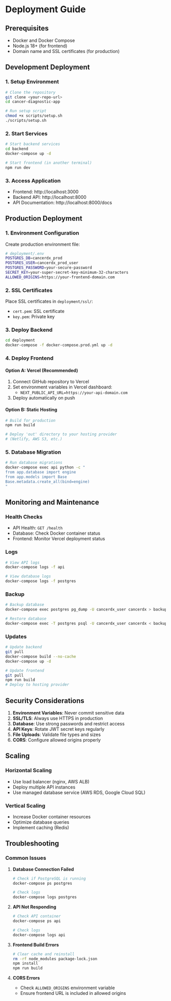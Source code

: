# Deployment Guide

## Prerequisites
- Docker and Docker Compose
- Node.js 18+ (for frontend)
- Domain name and SSL certificates (for production)

## Development Deployment

### 1. Setup Environment
```bash
# Clone the repository
git clone <your-repo-url>
cd cancer-diagnostic-app

# Run setup script
chmod +x scripts/setup.sh
./scripts/setup.sh
```

### 2. Start Services
```bash
# Start backend services
cd backend
docker-compose up -d

# Start frontend (in another terminal)
npm run dev
```

### 3. Access Application
- Frontend: http://localhost:3000
- Backend API: http://localhost:8000
- API Documentation: http://localhost:8000/docs

## Production Deployment

### 1. Environment Configuration
Create production environment file:
```bash
# deployment/.env
POSTGRES_DB=cancerdx_prod
POSTGRES_USER=cancerdx_prod_user
POSTGRES_PASSWORD=your-secure-password
SECRET_KEY=your-super-secret-key-minimum-32-characters
ALLOWED_ORIGINS=https://your-frontend-domain.com
```

### 2. SSL Certificates
Place SSL certificates in `deployment/ssl/`:
- `cert.pem`: SSL certificate
- `key.pem`: Private key

### 3. Deploy Backend
```bash
cd deployment
docker-compose -f docker-compose.prod.yml up -d
```

### 4. Deploy Frontend

#### Option A: Vercel (Recommended)
1. Connect GitHub repository to Vercel
2. Set environment variables in Vercel dashboard:
   - `NEXT_PUBLIC_API_URL=https://your-api-domain.com`
3. Deploy automatically on push

#### Option B: Static Hosting
```bash
# Build for production
npm run build

# Deploy 'out' directory to your hosting provider
# (Netlify, AWS S3, etc.)
```

### 5. Database Migration
```bash
# Run database migrations
docker-compose exec api python -c "
from app.database import engine
from app.models import Base
Base.metadata.create_all(bind=engine)
"
```

## Monitoring and Maintenance

### Health Checks
- API Health: `GET /health`
- Database: Check Docker container status
- Frontend: Monitor Vercel deployment status

### Logs
```bash
# View API logs
docker-compose logs -f api

# View database logs
docker-compose logs -f postgres
```

### Backup
```bash
# Backup database
docker-compose exec postgres pg_dump -U cancerdx_user cancerdx > backup.sql

# Restore database
docker-compose exec -T postgres psql -U cancerdx_user cancerdx < backup.sql
```

### Updates
```bash
# Update backend
git pull
docker-compose build --no-cache
docker-compose up -d

# Update frontend
git pull
npm run build
# Deploy to hosting provider
```

## Security Considerations

1. **Environment Variables**: Never commit sensitive data
2. **SSL/TLS**: Always use HTTPS in production
3. **Database**: Use strong passwords and restrict access
4. **API Keys**: Rotate JWT secret keys regularly
5. **File Uploads**: Validate file types and sizes
6. **CORS**: Configure allowed origins properly

## Scaling

### Horizontal Scaling
- Use load balancer (nginx, AWS ALB)
- Deploy multiple API instances
- Use managed database service (AWS RDS, Google Cloud SQL)

### Vertical Scaling
- Increase Docker container resources
- Optimize database queries
- Implement caching (Redis)

## Troubleshooting

### Common Issues

1. **Database Connection Failed**
   ```bash
   # Check if PostgreSQL is running
   docker-compose ps postgres
   
   # Check logs
   docker-compose logs postgres
   ```

2. **API Not Responding**
   ```bash
   # Check API container
   docker-compose ps api
   
   # Check logs
   docker-compose logs api
   ```

3. **Frontend Build Errors**
   ```bash
   # Clear cache and reinstall
   rm -rf node_modules package-lock.json
   npm install
   npm run build
   ```

4. **CORS Errors**
   - Check `ALLOWED_ORIGINS` environment variable
   - Ensure frontend URL is included in allowed origins